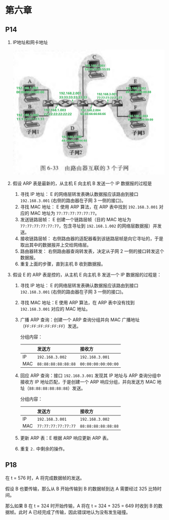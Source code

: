 # 第六章

## P14

1. IP地址和网卡地址

    ![图 6-33 由路由器互联的3个子网](image.png)

2. 假设 ARP 表是最新的，从主机 E 向主机 B 发送一个 IP 数据报的过程是

   1. 寻找 IP 地址： E 的网络层转发表确认数据报应该路由到接口 `192.168.3.001` (右侧的路由器在子网 3 一侧的接口)。
   2. 寻找 MAC 地址： E 使用 ARP 算法，在 ARP 表中找到 `192.168.3.001` 对应的 MAC 地址为 `77:77:77:77:77:77`。
   3. 发送链路层帧： E 创建一个链路层帧（目的 MAC 地址为 `77:77:77:77:77:77`，包含寻址到 `192.168.1.002` 的网络层数据报）并发送。
   4. 接收链路层帧： 右侧路由器的适配器看到该链路层帧是向它寻址的，于是取出其中的数据报并上交给网络层。
   5. 路由器转发： 右侧路由器查询转发表，决定从子网 2 一侧的接口转发这个数据报。
   6. 重复上面的步骤，直到主机 B 收到数据报。

3. 假设 E 的 ARP 表是控的，从主机 E 向主机 B 发送一个 IP 数据报的过程是：

   1. 寻找 IP 地址： E 的网络层转发表确认数据报应该路由到接口 `192.168.3.001` (右侧的路由器在子网 3 一侧的接口)。
   2. 寻找 MAC 地址：E 使用 ARP 算法，在 ARP 表中没有找到 `192.168.3.001` 对应的 MAC 地址。
   3. 广播 ARP 查询：创建一个 ARP 查询分组并向 MAC 广播地址（`FF:FF:FF:FF:FF:FF`）发送。

        分组内容：

        ||发送方|接收方|
        |--|--|--|
        |IP|`192.168.3.002`|`192.168.3.001`|
        |MAC|`88:88:88:88:88:88`|`00:00:00:00:00:00`|

   4. 回应 ARP 查询：接口 `192.168.3.001` 发现其 IP 地址与 ARP 查询分组中接收方 IP 地址匹配，于是创建一个 ARP 响应分组，并向发送方 MAC 地址（`88:88:88:88:88:88`）发送。

        分组内容：

        ||发送方|接收方|
        |--|--|--|
        |IP|`192.168.3.001`|`192.168.3.002`|
        |MAC|`77:77:77:77:77:77`|`88:88:88:88:88:88`|

   5. 更新 ARP 表：E 根据 ARP 响应更新 ARP 表。
   6. 重复 `2.` 中剩余的操作。

## P18

在 t = 576 时，A 将完成数据帧的发送。

假设 B 也要传输，那么从 B 开始传输到 B 的数据帧到达 A 需要经过 325 比特时间。

那么如果 B 在 t = 324 时开始传输，A 将在 t = 324 + 325 = 649 时收到 B 的数据帧。此时 A 已经完成了传输，因此错误地认为没有发生碰撞。
